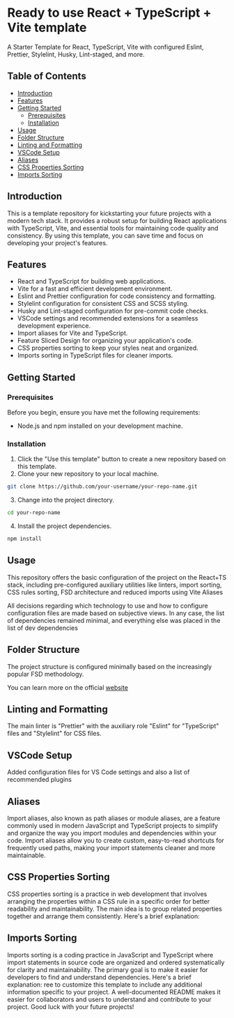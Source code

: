 
# Ready to use React + TypeScript + Vite template

A Starter Template for React, TypeScript, Vite with configured Eslint, Prettier, Stylelint, Husky, Lint-staged, and more.

## Table of Contents

- [Introduction](#introduction)
- [Features](#features)
- [Getting Started](#getting-started)
    - [Prerequisites](#prerequisites)
    - [Installation](#installation)
- [Usage](#usage)
- [Folder Structure](#folder-structure)
- [Linting and Formatting](#linting-and-formatting)
- [VSCode Setup](#vscode-setup)
- [Aliases](#aliases)
- [CSS Properties Sorting](#css-properties-sorting)
- [Imports Sorting](#imports-sorting)

## Introduction

This is a template repository for kickstarting your future projects with a modern tech stack. It provides a robust setup for building React applications with TypeScript, Vite, and essential tools for maintaining code quality and consistency. By using this template, you can save time and focus on developing your project's features.

## Features

- React and TypeScript for building web applications.
- Vite for a fast and efficient development environment.
- Eslint and Prettier configuration for code consistency and formatting.
- Stylelint configuration for consistent CSS and SCSS styling.
- Husky and Lint-staged configuration for pre-commit code checks.
- VSCode settings and recommended extensions for a seamless development experience.
- Import aliases for Vite and TypeScript.
- Feature Sliced Design for organizing your application's code.
- CSS properties sorting to keep your styles neat and organized.
- Imports sorting in TypeScript files for cleaner imports.

## Getting Started

### Prerequisites

Before you begin, ensure you have met the following requirements:

- Node.js and npm installed on your development machine.

### Installation

1. Click the "Use this template" button to create a new repository based on this template.
2. Clone your new repository to your local machine.

```bash
git clone https://github.com/your-username/your-repo-name.git
```

3. Change into the project directory.

```bash
cd your-repo-name
```

4. Install the project dependencies.

```bash
npm install
```

## Usage

This repository offers the basic configuration of the project on the React+TS stack, including pre-configured auxiliary utilities like linters, import sorting, CSS rules sorting, FSD architecture and reduced imports using Vite Aliases

All decisions regarding which technology to use
and how to configure configuration files are made based on subjective views.
In any case, the list of dependencies remained minimal, and everything else was placed in the list of dev dependencies

## Folder Structure

The project structure is configured minimally based on the increasingly popular FSD methodology.

You can learn more on the official [website](https://feature-sliced.design)

## Linting and Formatting

The main linter is "Prettier" with the auxiliary role "Eslint" for "TypeScript" files and "Stylelint" for CSS files.

## VSCode Setup

Added configuration files for VS Code settings and also a list of recommended plugins

## Aliases

Import aliases, also known as path aliases or module aliases, are a feature commonly used in modern JavaScript and TypeScript projects to simplify and organize the way you import modules and dependencies within your code. Import aliases allow you to create custom, easy-to-read shortcuts for frequently used paths, making your import statements cleaner and more maintainable.

## CSS Properties Sorting

CSS properties sorting is a practice in web development that involves arranging the properties within a CSS rule in a specific order for better readability and maintainability. The main idea is to group related properties together and arrange them consistently. Here's a brief explanation:

## Imports Sorting

Imports sorting is a coding practice in JavaScript and TypeScript where import statements in source code are organized and ordered systematically for clarity and maintainability. The primary goal is to make it easier for developers to find and understand dependencies. Here's a brief explanation:
ree to customize this template to include any additional information specific to your project. A well-documented README makes it easier for collaborators and users to understand and contribute to your project. Good luck with your future projects!